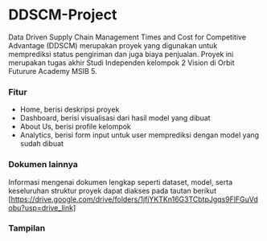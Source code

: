 # DDSCM-Project
Data Driven Supply Chain Management Times and Cost for Competitive Advantage (DDSCM) merupakan proyek yang digunakan untuk memprediksi status pengiriman dan juga biaya penjualan. Proyek ini merupakan tugas akhir Studi Independen kelompok 2 Vision di Orbit Futurure Academy MSIB 5.

### Fitur
* Home, berisi deskripsi proyek
* Dashboard, berisi visualisasi dari hasil model yang dibuat
* About Us, berisi profile kelompok
* Analytics, berisi form input untuk user memprediksi dengan model yang sudah dibuat

### Dokumen lainnya
Informasi mengenai dokumen lengkap seperti dataset, model, serta keseluruhan struktur proyek dapat diakses pada tautan berikut [https://drive.google.com/drive/folders/1jfjYKTKn16G3TCbtpJgqs9FlFGuVdobu?usp=drive_link]

### Tampilan 
